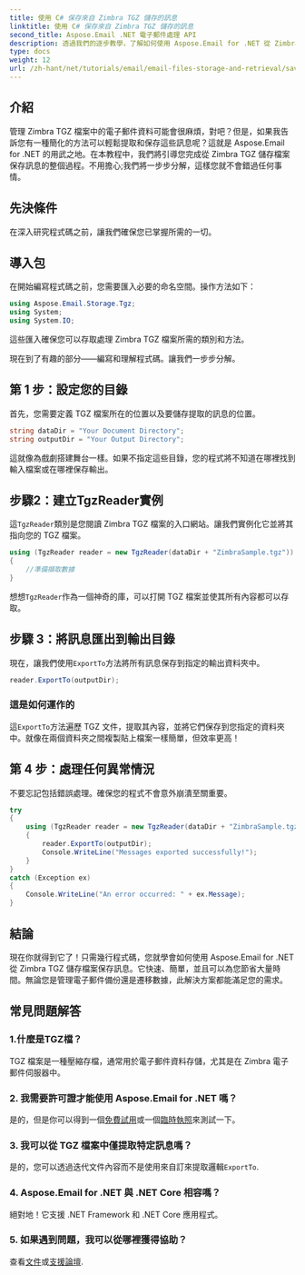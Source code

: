 ```yaml
---
title: 使用 C# 保存來自 Zimbra TGZ 儲存的訊息
linktitle: 使用 C# 保存來自 Zimbra TGZ 儲存的訊息
second_title: Aspose.Email .NET 電子郵件處理 API
description: 透過我們的逐步教學，了解如何使用 Aspose.Email for .NET 從 Zimbra TGZ 儲存保存訊息。
type: docs
weight: 12
url: /zh-hant/net/tutorials/email/email-files-storage-and-retrieval/save-messages-from-zimbra-tgz-storage/
---
```

## 介紹

管理 Zimbra TGZ 檔案中的電子郵件資料可能會很麻煩，對吧？但是，如果我告訴您有一種簡化的方法可以輕鬆提取和保存這些訊息呢？這就是 Aspose.Email for .NET 的用武之地。在本教程中，我們將引導您完成從 Zimbra TGZ 儲存檔案保存訊息的整個過程。不用擔心;我們將一步步分解，這樣您就不會錯過任何事情。  

## 先決條件  

在深入研究程式碼之前，讓我們確保您已掌握所需的一切。  

## 導入包  

在開始編寫程式碼之前，您需要匯入必要的命名空間。操作方法如下：  

```csharp  
using Aspose.Email.Storage.Tgz;  
using System;  
using System.IO;  
```  

這些匯入確保您可以存取處理 Zimbra TGZ 檔案所需的類別和方法。

現在到了有趣的部分——編寫和理解程式碼。讓我們一步步分解。  

## 第 1 步：設定您的目錄  

首先，您需要定義 TGZ 檔案所在的位置以及要儲存提取的訊息的位置。  

```csharp  
string dataDir = "Your Document Directory";  
string outputDir = "Your Output Directory";  
```  
 
這就像為戲劇搭建舞台一樣。如果不指定這些目錄，您的程式將不知道在哪裡找到輸入檔案或在哪裡保存輸出。


## 步驟2：建立TgzReader實例  

這`TgzReader`類別是您閱讀 Zimbra TGZ 檔案的入口網站。讓我們實例化它並將其指向您的 TGZ 檔案。  

```csharp  
using (TgzReader reader = new TgzReader(dataDir + "ZimbraSample.tgz"))  
{  
    //準備擷取數據
}  
```  
 
想想`TgzReader`作為一個神奇的庫，可以打開 TGZ 檔案並使其所有內容都可以存取。  


## 步驟 3：將訊息匯出到輸出目錄  

現在，讓我們使用`ExportTo`方法將所有訊息保存到指定的輸出資料夾中。  

```csharp  
reader.ExportTo(outputDir);  
```  

### 這是如何運作的  
這`ExportTo`方法遍歷 TGZ 文件，提取其內容，並將它們保存到您指定的資料夾中。就像在兩個資料夾之間複製貼上檔案一樣簡單，但效率更高！  


## 第 4 步：處理任何異常情況  

不要忘記包括錯誤處理。確保您的程式不會意外崩潰至關重要。  

```csharp  
try  
{  
    using (TgzReader reader = new TgzReader(dataDir + "ZimbraSample.tgz"))  
    {  
        reader.ExportTo(outputDir);  
        Console.WriteLine("Messages exported successfully!");  
    }  
}  
catch (Exception ex)  
{  
    Console.WriteLine("An error occurred: " + ex.Message);  
}  
```  

## 結論  

現在你就得到它了！只需幾行程式碼，您就學會如何使用 Aspose.Email for .NET 從 Zimbra TGZ 儲存檔案保存訊息。它快速、簡單，並且可以為您節省大量時間。無論您是管理電子郵件備份還是遷移數據，此解決方案都能滿足您的需求。

## 常見問題解答  

### 1.什麼是TGZ檔？  
TGZ 檔案是一種壓縮存檔，通常用於電子郵件資料存儲，尤其是在 Zimbra 電子郵件伺服器中。  

### 2. 我需要許可證才能使用 Aspose.Email for .NET 嗎？  
是的，但是你可以得到一個[免費試用](https://releases.aspose.com/)或一個[臨時執照](https://purchase.aspose.com/temporary-license/)來測試一下。  

### 3. 我可以從 TGZ 檔案中僅提取特定訊息嗎？  
是的，您可以透過迭代文件內容而不是使用來自訂來提取邏輯`ExportTo`.  

### 4. Aspose.Email for .NET 與 .NET Core 相容嗎？  
絕對地！它支援 .NET Framework 和 .NET Core 應用程式。  

### 5. 如果遇到問題，我可以從哪裡獲得協助？  
查看[文件](https://reference.aspose.com/email/net/)或[支援論壇](https://forum.aspose.com/c/email/12/).